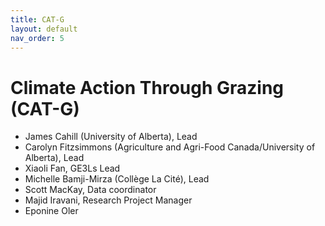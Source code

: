```yaml
---
title: CAT-G
layout: default
nav_order: 5
---
```


# Climate Action Through Grazing (CAT-G)

* James Cahill (University of Alberta), Lead
* Carolyn Fitzsimmons (Agriculture and Agri-Food Canada/University of Alberta), Lead
* Xiaoli Fan, GE3Ls Lead
* Michelle Bamji-Mirza (Collège La Cité), Lead
* Scott MacKay, Data coordinator
* Majid Iravani, Research Project Manager
* Eponine Oler
